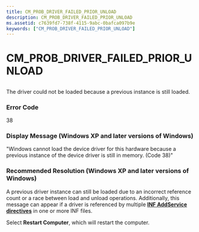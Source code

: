 ```yaml
---
title: CM_PROB_DRIVER_FAILED_PRIOR_UNLOAD
description: CM_PROB_DRIVER_FAILED_PRIOR_UNLOAD
ms.assetid: c7639fd7-738f-4115-9abc-0bafca097b9e
keywords: ["CM_PROB_DRIVER_FAILED_PRIOR_UNLOAD"]
---
```


# CM_PROB_DRIVER_FAILED_PRIOR_UNLOAD


## <a href="" id="ddk-cm-prob-driver-failed-prior-unload-dg"></a>


The driver could not be loaded because a previous instance is still loaded.

### Error Code

38

### Display Message (Windows XP and later versions of Windows)

"Windows cannot load the device driver for this hardware because a previous instance of the device driver is still in memory. (Code 38)"

### Recommended Resolution (Windows XP and later versions of Windows)

A previous driver instance can still be loaded due to an incorrect reference count or a race between load and unload operations. Additionally, this message can appear if a driver is referenced by multiple [**INF AddService directives**](inf-addservice-directive.md) in one or more INF files.

Select **Restart Computer**, which will restart the computer.

 

 





